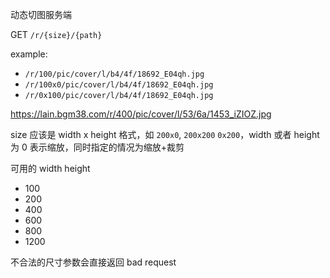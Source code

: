 动态切图服务端

GET `/r/{size}/{path}`

example:

- `/r/100/pic/cover/l/b4/4f/18692_E04qh.jpg`
- `/r/100x0/pic/cover/l/b4/4f/18692_E04qh.jpg`
- `/r/0x100/pic/cover/l/b4/4f/18692_E04qh.jpg`

https://lain.bgm38.com/r/400/pic/cover/l/53/6a/1453_iZIOZ.jpg

size 应该是 width x height 格式，如 `200x0`, `200x200` `0x200`，width 或者 height
为 0 表示缩放，同时指定的情况为缩放+裁剪

可用的 width height

- 100
- 200
- 400
- 600
- 800
- 1200

不合法的尺寸参数会直接返回 bad request
